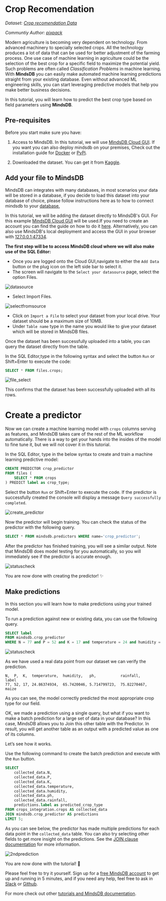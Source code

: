 # Crop Recomendation

*Dataset: [Crop recomendation Data](https://www.kaggle.com/atharvaingle/crop-recommendation-dataset)*

*Communtiy Author: [pixpack](https://github.com/pixpack)*

Modern agriculture is becoming very dependent on technology. From advanced machinery to specially selected crops. All the technology produces a lot of data that can be used for better adjustment of the farming process. One use case of machine learning in agriculture could be the selection of the best crop for a specific field to maximize the potential yield. Such problems are often called *Classification Problems* in machine learning. With **MindsDB** you can easily make automated machine learning predictions straight from your existing database. Even without advanced ML engineering skills, you can start leveraging predictive models that help you make better business decisions.

In this tutorial, you will learn how to predict the best crop type based on field parameters using **MindsDB**.

## Pre-requisites

Before you start make sure you have:

1. Access to MindsDB. In this tutorial, we will use [MindsDB Cloud GUI](https://cloud.mindsdb.com/). If you want you can also deploy mindsdb on your premises, Check out the installation guide for [Docker](https://docs.mindsdb.com/setup/self-hosted/docker/) or [PyPi](https://docs.mindsdb.com/setup/self-hosted/pip/windows/). 

2. Downloaded the dataset. You can get it from [Kaggle](https://www.kaggle.com/atharvaingle/crop-recommendation-dataset).

## Add your file to MindsDB

MindsDB can integrates with many databases, in most scenarios your data will be stored in a database, if you decide to load this dataset into your database of choice, please follow instructions here as to how to connect mindsdb to your [database.](https://docs.mindsdb.com/sql/create/databases/)

In this tutorial, we will be adding the dataset directly to MindsDB's GUI. For this example [MindsDB Cloud GUI](https://cloud.mindsdb.com/) will be used.If you need to create an account you can find the guide on how to do it [here](https://docs.mindsdb.com/setup/cloud/).
Alternatively, you can also use MindsDB's local deployment and access the GUI in your browser with [127.0.0.1:47334](https://127.0.0.1:47334).

**The first step will be to access MindsDB cloud where we will also make use of the SQL Editor:**

 - Once you are logged onto the Cloud GUI,navigate to either the `Add Data` button or the plug icon on the left side bar to select it.
 - The screen will navigate to the `Select your datasource` page, select the option Files.
 
 ![datasource](/assets/tutorials/crops/database.png)
 
 - Select Import Files.
 
 ![selectfromsource](/assets/tutorials/crops/select_datasource.png)
 
 - Click on `Import a File` to select your dataset from your local drive. Your dataset should be a maximum size of 10MB.
 - Under `Table name` type in the name you would like to give your dataset which will be stored in MindsDB files.
 
 Once the dataset has been successfully uploaded into a table, you can query the dataset directly from the table.
 
 In the SQL Editor,type in the following syntax and select the button `Run` or Shift+Enter to execute the code:
 
 ```sql
 SELECT * FROM files.crops;
 ```
![file_select](/assets/tutorials/crops/selectfromfiles.png)

This confirms that the dataset has been successfully uploaded with all its rows.

# Create a predictor

Now we can create a machine learning model with `crops` columns serving as features, and MindsDB takes care of the rest of the ML workflow automatically. There is a way to get your hands into the insides of the model to fine tune it, but we will not cover it in this tutorial.


In the SQL Editor, type in the below syntax to create and train a machine learning predictive model:

```sql
CREATE PREDICTOR crop_predictor
FROM files (
    SELECT * FROM crops
) PREDICT label as crop_type;
```

Select the button `Run` or Shift+Enter to execute the code. If the predictor is successfully created the console will display a message `Query successfully completed`.

![create_predictor](/assets/tutorials/crops/createcropspredictor.png)

Now the predictor will begin training. You can check the status of the predictor with the following query.

```sql
SELECT * FROM mindsdb.predictors WHERE name='crop_predictor';
```

After the predictor has finished training, you will see a similar output. Note that MindsDB does model testing for you automatically, so you will immediately see if the predictor is accurate enough.

![statuscheck](/assets/tutorials/crops/statuscheck.png)

You are now done with creating the predictor! ✨

## Make predictions

In this section you will learn how to make predictions using your trained model.

To run a prediction against new or existing data, you can use the following query.

```sql
SELECT label
FROM mindsdb.crop_predictor
WHERE N = 77 and P = 52 and K = 17 and temperature = 24 and humidity = 20.74 and ph = 5.71 and  rainfall = 75.82;
```

![statuscheck](/assets/tutorials/crops/cropprediction.png)

As we have used a real data point from our dataset we can verify the prediction.
```text
N,  P,  K,  temperature,  humidity,   ph,           rainfall,     label
77, 52, 17, 24.86374934,  65.7420046, 5.714799723,  75.82270467,  maize
```
 
As you can see, the model correctly predicted the most appropriate crop type for our field.

OK, we made a prediction using a single query, but what if you want to make a batch prediction for a large set of data in your database? In this case, MindsDB allows you to Join this other table with the Predictor. In result, you will get another table as an output with a predicted value as one of its columns.

Let’s see how it works.

Use the following command to create the batch prediction and execute with the `Run` button.

```sql
SELECT
    collected_data.N,
    collected_data.P,
    collected_data.K,
    collected_data.temperature,
    collected_data.humidity,
    collected_data.ph,
    collected_data.rainfall,
    predictions.label as predicted_crop_type
FROM crops_integration.crops AS collected_data
JOIN mindsdb.crop_predictor AS predictions
LIMIT 5;
```

As you can see below, the predictor has made multiple predictions for each data point in the `collected_data` table. You can also try selecting other fields to get more insight on the predictions. See the [JOIN clause documentation](https://docs.mindsdb.com/sql/api/join/) for more information.

![2ndprediction](/assets/tutorials/crops/2ndprediction.png)

You are now done with the tutorial! 🎉

Please feel free to try it yourself. Sign up for a [free MindsDB account](https://cloud.mindsdb.com/signup?utm_medium=community&utm_source=ext.%20blogs&utm_campaign=blog-crop-detection) to get up and running in 5 minutes, and if you need any help, feel free to ask in [Slack](https://join.slack.com/t/mindsdbcommunity/shared_invite/zt-o8mrmx3l-5ai~5H66s6wlxFfBMVI6wQ) or [Github](https://github.com/mindsdb/mindsdb/discussions).

For more check out other [tutorials and MindsDB documentation](https://docs.mindsdb.com/).
